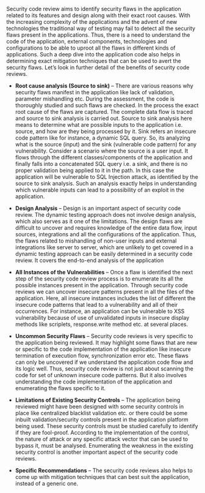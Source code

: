 Security code review aims to identify security flaws in the application
related to its features and design along with their exact root causes.
With the increasing complexity of the applications and the advent of new
technologies the traditional way of testing may fail to detect all the
security flaws present in the applications. Thus, there is a need to
understand the code of the application, external components,
technologies and configurations to be able to uproot all the flaws in
different kinds of applications. Such a deep dive into the application
code also helps in determining exact mitigation techniques that can be
used to avert the security flaws. Let’s look in further detail of the
benefits of security code reviews.

  - **Root cause analysis (Source to sink)** – There are various reasons
    why security flaws manifest in the application like lack of
    validation, parameter mishandling etc. During the assessment, the
    code is thoroughly studied and such flaws are checked. In the
    process the exact root cause of the flaws are captured. The complete
    data flow is traced and source to sink analysis is carried out.
    Source to sink analysis here means to determine what are possible
    inputs to the application i.e. source, and how are they being
    processed by it. Sink refers an insecure code pattern like for
    instance, a dynamic SQL query. So, its analyzing what is the source
    (input) and the sink (vulnerable code pattern) for any
    vulnerability. Consider a scenario where the source is a user input.
    It flows through the different classes/components of the application
    and finally falls into a concatenated SQL query i.e. a sink, and
    there is no proper validation being applied to it in the path. In
    this case the application will be vulnerable to SQL Injection
    attack, as identified by the source to sink analysis. Such an
    analysis exactly helps in understanding which vulnerable inputs can
    lead to a possibility of an exploit in the application.

<!-- end list -->

  - **Design Analysis** – Design is an important aspect of security code
    review. The dynamic testing approach does not involve design
    analysis, which also serves as it one of the limitations. The design
    flaws are difficult to uncover and requires knowledge of the entire
    data flow, input sources, integrations and all the configurations of
    the application. Thus, the flaws related to mishandling of non-user
    inputs and external integrations like server to server, which are
    unlikely to get covered in a dynamic testing approach can be easily
    determined in a security code review. It covers the end-to-end
    analysis of the application

<!-- end list -->

  - **All Instances of the Vulnerabilities** – Once a flaw is identified
    the next step of the security code review process is to enumerate
    its all the possible instances present in the application. Through
    security code reviews we can uncover insecure patterns present in
    all the files of the application. Here, all insecure instances
    includes the list of different the insecure code patterns that lead
    to a vulnerability and all of their occurrences. For instance, an
    application can be vulnerable to XSS vulnerability because of use of
    unvalidated inputs in insecure display methods like scriplets,
    response.write method etc. at several places.

<!-- end list -->

  - **Uncommon Security Flaws** – Security code reviews is very specific
    to the application being reviewed. It may highlight some flaws that
    are new or specific to the code implementation of the application
    like insecure termination of execution flow, synchronization error
    etc. These flaws can only be uncovered if we understand the
    application code flow and its logic well. Thus, security code review
    is not just about scanning the code for set of unknown insecure code
    patterns. But it also involves understanding the code implementation
    of the application and enumerating the flaws specific to it.

<!-- end list -->

  - **Limitations of Existing Security Controls** – The application
    being reviewed might have been designed with some security controls
    in place like centralized blacklist validation etc. or there could
    be some inbuilt validation/security controls present in the
    application platform being used. These security controls must be
    studied carefully to identify if they are fool-proof. According to
    the implementation of the control, the nature of attack or any
    specific attack vector that can be used to bypass it, must be
    analysed. Enumerating the weakness in the existing security control
    is another important aspect of the security code reviews.

<!-- end list -->

  - **Specific Recommendations** – The security code reviews also helps
    to come up with mitigation techniques that can best suit the
    application, instead of a generic one.